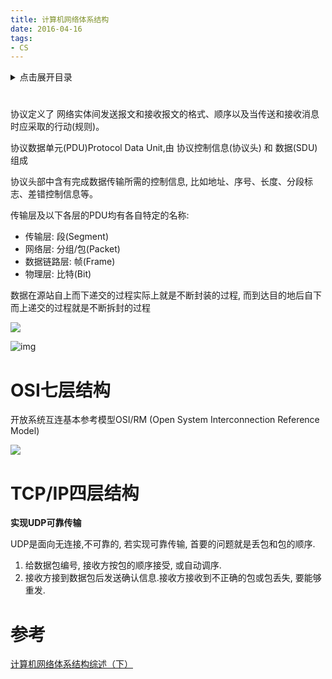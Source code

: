 ```yaml
---
title: 计算机网络体系结构
date: 2016-04-16
tags:
- CS
---
```

<details>
<summary>点击展开目录</summary>
<!-- TOC -->

- [OSI七层结构](#osi七层结构)
- [TCP/IP四层结构](#tcpip四层结构)
- [参考](#参考)

<!-- /TOC -->
</details>

#

协议定义了 网络实体间发送报文和接收报文的格式、顺序以及当传送和接收消息时应采取的行动(规则)。

协议数据单元(PDU)Protocol Data Unit,由 协议控制信息(协议头) 和 数据(SDU) 组成

协议头部中含有完成数据传输所需的控制信息, 比如地址、序号、长度、分段标志、差错控制信息等。

传输层及以下各层的PDU均有各自特定的名称:

* 传输层: 段(Segment)
* 网络层: 分组/包(Packet)
* 数据链路层: 帧(Frame)
* 物理层: 比特(Bit)

数据在源站自上而下递交的过程实际上就是不断封装的过程, 而到达目的地后自下而上递交的过程就是不断拆封的过程

![](https://raw.githubusercontent.com/LuVx21/doc/master/source/_posts/01.CS/img/PDU封装实例.png)

![img](/Users/renxie/OneDrive/Code/doc/source/_posts/99.img/Center.png)

# OSI七层结构

开放系统互连基本参考模型OSI/RM (Open System Interconnection Reference Model)

![](https://raw.githubusercontent.com/LuVx21/doc/master/source/_posts/01.CS/img/典型网络体系结构.png)


# TCP/IP四层结构


**实现UDP可靠传输**

UDP是面向无连接,不可靠的, 若实现可靠传输, 首要的问题就是丢包和包的顺序.

1. 给数据包编号, 接收方按包的顺序接受, 或自动调序.
2. 接收方接到数据包后发送确认信息.接收方接收到不正确的包或包丢失, 要能够重发.



# 参考

[计算机网络体系结构综述（下）](https://blog.csdn.net/justloveyou_/article/details/69612153)